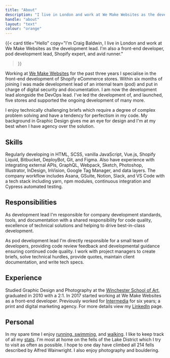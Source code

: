 ```yaml
---
title: "About"
description: "I live in London and work at We Make Websites as the development lead. I'm also a front-end developer, pod development lead, Shopify expert, and avid runner."
handle: "about"
layout: "text"
colour: "orange"
---
```


{{<
  card
  title="Hello"
  copy="I'm Craig Baldwin, I live in London and work at We Make Websites as the development lead. I'm also a front-end developer, pod development lead, Shopify expert, and avid runner."
>}}

Working at [We Make Websites](https://wemakewebsites.com/) for the past three years I specialise in the front-end development of Shopify eCommerce stores. Within six months of joining I was made development lead of an internal team (pod) and put in charge of digital security and documentation. I am now the development lead alongside the DevOps lead. I've led the development of, and launched, five stores and supported the ongoing development of many more.

I enjoy technically challenging briefs which require a degree of complex problem solving and have a tendency for perfectism in my code. My background in Graphic Design gives me an eye for design and I'm at my best when I have agency over the solution.

## Skills
Regularly developing in HTML, SCSS, vanilla JavaScript, Vue.js, Shopify Liquid, Bitbucket, DeployBot, Git, and Figma. Also have experience with integrating external APIs, GraphQL, Webpack, Sketch, Photoshop, Illustrator, InDesign, InVision, Google Tag Manager, and data layers. The company workflow includes Asana, GSuite, Notion, Slack, and VS Code with a tech stack including yarn, npm modules, continuous integration and Cypress automated testing.

## Responsibilities

As development lead I'm responsible for company development standards, tools, and documentation with a shared responsibility for code quality, excellence of technical solutions and helping to drive best-in-class development.

As pod development lead I'm directly responsible for a small team of developers, providing code review feedback and developmental guidance ensuring continued code quality. I work with project managers to create briefs, solve technical hurdles, provide quotes, maintain client documentation, and write tech specs.

## Experience
Studied Graphic Design and Photography at the [Winchester School of Art](http://www.southampton.ac.uk/wsa/index.page), graduated in 2010 with a 2:1. In 2017 started working at We Make Websites as a front-end developer. Previously worked for [Intermedia](https://intermediasolutions.com/) for six years; a print and digital marketing agency. For more details view my [LinkedIn](http://uk.linkedin.com/in/craigbaldwin/) page.

## Personal
In my spare time I enjoy [running, swimming](https://www.strava.com/athletes/craigbaldwin), and [walking](/stats/mountains). I like to keep track of all my [stats](/stats/distances). I'm most at home on the fells of the Lake District which I try to visit as often as possible. I hope to one day have climbed all 214 fells described by Alfred Wainwright. I also enjoy photography and bouldering.
